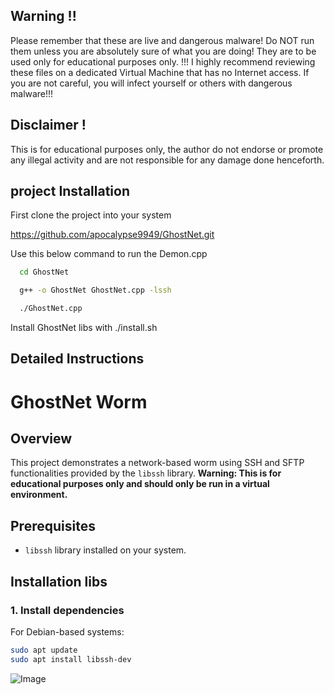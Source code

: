 

##  Warning !!
Please remember that these are live and dangerous malware! Do NOT run them unless you are absolutely sure of what you are doing! They are to be used only for educational purposes only. !!!
I highly recommend reviewing these files on a dedicated Virtual Machine that has no Internet access. If you are not careful, you will infect yourself or others with dangerous malware!!!
## Disclaimer !
This is for educational purposes only, the author do not endorse or promote any illegal activity and are not responsible for any damage done henceforth.


## project Installation

First clone the project into your system

https://github.com/apocalypse9949/GhostNet.git



Use this below command to run the Demon.cpp
```bash
  cd GhostNet

  g++ -o GhostNet GhostNet.cpp -lssh

  ./GhostNet.cpp
```
Install GhostNet libs  with ./install.sh
    
## Detailed Instructions
# GhostNet Worm

## Overview
This project demonstrates a network-based worm using SSH and SFTP functionalities provided by the `libssh` library. **Warning: This is for educational purposes only and should only be run in a virtual environment.**

## Prerequisites
- `libssh` library installed on your system.

## Installation libs

### 1. Install dependencies
For Debian-based systems:
```bash
sudo apt update
sudo apt install libssh-dev
```
![Image](https://github.com/user-attachments/assets/5dec8fd7-e684-47c9-99a6-cd3fb2e82b82)
